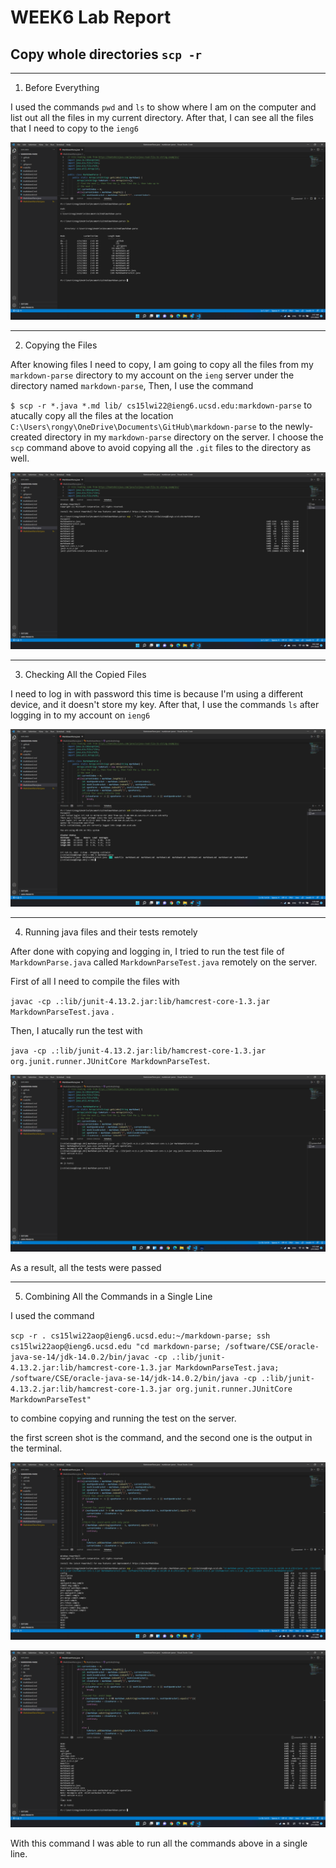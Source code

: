 # **WEEK6 Lab Report**
## Copy whole directories `scp -r`
***
1. Before Everything 

I used the commands `pwd` and `ls` to show where I am on the computer and list out all the files in my current directory. After that, I can see all the files that I need to copy to the `ieng6`

![Image](beforeEverything.png)

***
2. Copying the Files

After knowing files I need to copy, I am going to copy all the files from my `markdown-parse` directory to my account on the `ieng` server under the directory named `markdown-parse`, Then, I use the command 

`$ scp -r *.java *.md lib/ cs15lwi22@ieng6.ucsd.edu:markdown-parse` 
to atucally copy all the files at the location
`C:\Users\rongy\OneDrive\Documents\GitHub\markdown-parse` to the newly-created directory in my `markdown-parse` directory on the server.
I choose the `scp` command above to avoid copying all the `.git` files to the directory as well.


![Image](copyDone.png)

***

3. Checking All the Copied Files

I need to log in with password this time is because I'm using a different device, and it doesn't store my key. 
After that, I use the commands `ls` after logging in to my account on `ieng6`


![Image](checkFiles.png)

***

4. Running java files and their tests remotely

After done with copying and logging in, I tried to run the test file of `MarkdownParse.java` called `MarkdownParseTest.java` remotely on the server. 

First of all I need to compile the files with 

`javac -cp .:lib/junit-4.13.2.jar:lib/hamcrest-core-1.3.jar MarkdownParseTest.java` .

Then, I atucally run the test with 

`java -cp .:lib/junit-4.13.2.jar:lib/hamcrest-core-1.3.jar org.junit.runner.JUnitCore MarkdownParseTest`.


![Image](runningTestRemotely.png)

As a result, all the tests were passed 

***

5. Combining All the Commands in a Single Line

I used the command 

`scp -r . cs15lwi22aop@ieng6.ucsd.edu:~/markdown-parse; ssh cs15lwi22aop@ieng6.ucsd.edu "cd markdown-parse; /software/CSE/oracle-java-se-14/jdk-14.0.2/bin/javac -cp .:lib/junit-4.13.2.jar:lib/hamcrest-core-1.3.jar MarkdownParseTest.java; /software/CSE/oracle-java-se-14/jdk-14.0.2/bin/java -cp .:lib/junit-4.13.2.jar:lib/hamcrest-core-1.3.jar org.junit.runner.JUnitCore MarkdownParseTest"` 

to combine copying and running the test on the server.

the first screen shot is the command, and the second one is the output in the terminal. 

![Image](combiningInput.png)

![Image](combingOutput.png)

With this command I was able to run all the commands above in a single line. 

